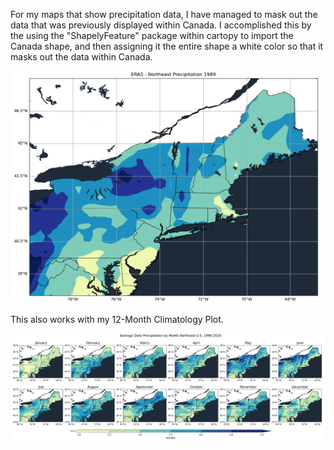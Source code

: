 For my maps that show precipitation data, I have managed to mask out the data that was previously displayed within Canada. I accomplished this by the using the "ShapelyFeature" package within cartopy to import the Canada shape, and then assigning it the entire shape a white color so that it masks out the data within Canada.

![ERA5 Mask](ERA5_Mask.png)

This also works with my 12-Month Climatology Plot.

![Climatology Mask](Climatology_Mask.png)
